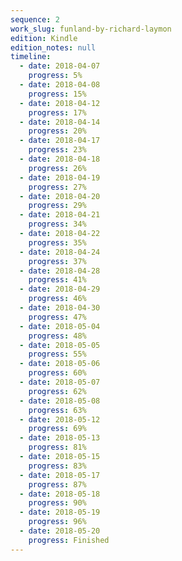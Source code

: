 ```yaml
---
sequence: 2
work_slug: funland-by-richard-laymon
edition: Kindle
edition_notes: null
timeline:
  - date: 2018-04-07
    progress: 5%
  - date: 2018-04-08
    progress: 15%
  - date: 2018-04-12
    progress: 17%
  - date: 2018-04-14
    progress: 20%
  - date: 2018-04-17
    progress: 23%
  - date: 2018-04-18
    progress: 26%
  - date: 2018-04-19
    progress: 27%
  - date: 2018-04-20
    progress: 29%
  - date: 2018-04-21
    progress: 34%
  - date: 2018-04-22
    progress: 35%
  - date: 2018-04-24
    progress: 37%
  - date: 2018-04-28
    progress: 41%
  - date: 2018-04-29
    progress: 46%
  - date: 2018-04-30
    progress: 47%
  - date: 2018-05-04
    progress: 48%
  - date: 2018-05-05
    progress: 55%
  - date: 2018-05-06
    progress: 60%
  - date: 2018-05-07
    progress: 62%
  - date: 2018-05-08
    progress: 63%
  - date: 2018-05-12
    progress: 69%
  - date: 2018-05-13
    progress: 81%
  - date: 2018-05-15
    progress: 83%
  - date: 2018-05-17
    progress: 87%
  - date: 2018-05-18
    progress: 90%
  - date: 2018-05-19
    progress: 96%
  - date: 2018-05-20
    progress: Finished
---
```

